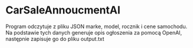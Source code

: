 # CarSaleAnnoucmentAI
Program odczytuje z pliku JSON marke, model, rocznik i cene samochodu.
Na podstawie tych danych generuje opis ogłoszenia za pomocą OpenAI,
następnie zapisuje go do pliku output.txt
